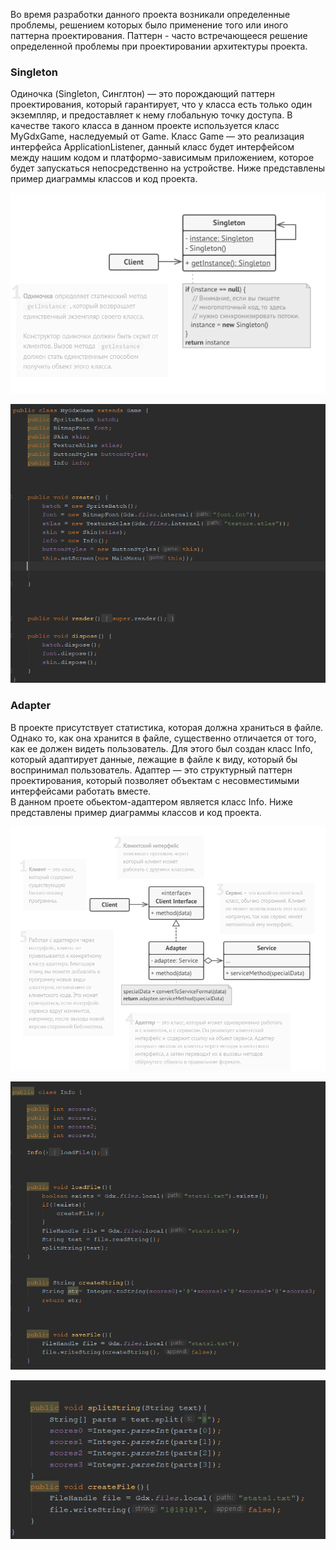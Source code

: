 Во время разработки данного проекта возникали определенные проблемы, решением которых было применение того или иного паттерна 
проектирования. Паттерн - часто встречающееся решение определенной проблемы при проектировании архитектуры проекта.

### Singleton
Одиночка (Singleton, Синглтон) — это порождающий паттерн проектирования, который гарантирует, что у класса есть только один экземпляр, и 
предоставляет к нему глобальную точку доступа. В качестве такого класса в данном проекте используется класс MyGdxGame, наследуемый от Game.
Класс Game — это реализация интерфейса ApplicationListener, данный класс будет интерфейсом между нашим кодом и платформо-зависимым 
приложением, которое будет запускаться непосредственно на устройстве. Ниже представлены пример диаграммы классов и код проекта.

![SingletonDiagram](https://github.com/IamKPOLLI/Math-Battle/blob/master/Patterns/Singleton_Diagram.png)

![SingletonDiagram](https://github.com/IamKPOLLI/Math-Battle/blob/master/Patterns/Singleton.png)

### Adapter
В проекте присутствует статистика, которая должна храниться в файле. Однако то, как она хранится в файле, существенно отличается от того, 
как ее должен видеть пользователь. Для этого был создан класс Info, который адаптирует данные, лежащие в файле к виду, который бы 
воспринимал пользователь.
Адаптер — это структурный паттерн проектирования, который позволяет объектам с несовместимыми интерфейсами работать вместе.  
В данном проете обьектом-адаптером является класс Info. Ниже представлены пример диаграммы классов и код проекта.

![Adapter](https://github.com/IamKPOLLI/Math-Battle/blob/master/Patterns/Adarter_Diagram.png)

![Adapter](https://github.com/IamKPOLLI/Math-Battle/blob/master/Patterns/Adapter1.png)

![Adapter](https://github.com/IamKPOLLI/Math-Battle/blob/master/Patterns/Adapter2.png)
